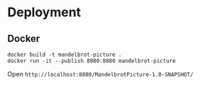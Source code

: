 # Deployment

## Docker

    docker build -t mandelbrot-picture .
    docker run -it --publish 8080:8080 mandelbrot-picture

Open `http://localhost:8080/MandelbrotPicture-1.0-SNAPSHOT/`
